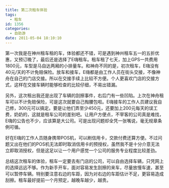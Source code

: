 ```yaml
---
title: 第二次租车体验
tags:
  - 租车
id: 1356
categories:
  - 自助游
date: 2011-05-04 18:10:10
---
```


第一次我是在神州租车租的车，体验都还不错，可是遇到神州租车五一的五折优惠，又预订晚了，最后还是选择了E嗨租车。租车租了七天，加上GPS一共费用1800元，车型是马自达两厢的小排量车。和神舟不同的是，初次租车，E嗨没有40元/天的不计免赔保险。放车和接车，E嗨都是由工作人员在街头交接，不像神舟在自己的门店交接。所以在交接手续上比较不方便。个人更喜欢门店的交接方式，这样在交接车辆时能够检查的比较仔细，不易出错漏。

另外，这次租出我还是出现了车辆的刮擦事件，右后门有一些凹陷。上次在神舟租车可以不计免赔保险，可是这次就要自己掏腰包啦。E嗨接车的工作人员建议我自己修，300元可以搞定。要是让他们弄至少450元，还要加上200元每天的误工费，奶奶的，这就是租车公司的差别吧。让用户方便点，不宰客的公司真是难找，E嗨的公告也不少，应该算是大公司。可是出现问题却全凭一张嘴说，毫无规章条例可循。

好在E嗨的工作人员随身携带POS机，可以刷信用卡，交款付费还算方便。不过问题又出在他们的POS机无法即时取消信用卡的预授权，虽然我不是十分介意无法立即取消授权，但是这足以让一个用户感觉一个公司的服务专业程度比较差劲。

总结这次租车的体验，租车一定要去有门店的公司，可以自由选择车辆，只凭网上的选择远远不够。作为新手开车，面对容易发生刮擦的来车，尽量放慢车速，甚至可以暂停车辆。特别要注意右边的车距，因为对右边的车距估计不足，更容易造成刮擦。租车最好提前一个月预定，越晚车越少，越贵。